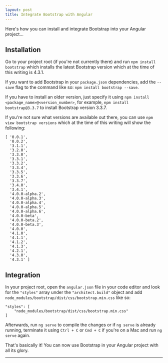 ```yaml
---
layout: post
title: Integrate Bootstrap with Angular
---
```


Here's how you can install and integrate Bootstrap into your Angular project...

## Installation

Go to your project root (if you're not currently there) and run `npm install bootstrap` which installs the latest Bootstrap version which at the time of this writing is 4.3.1.

If you want to add Bootstrap in your `package.json` dependencies, add the `--save` flag to the command like so: `npm install bootstrap --save`.

If you have to install an older version, just specify it using `npm install <package_name>@<version_number>`, for example, `npm install bootstrap@3.3.7` to install Bootstrap version 3.3.7.

If you're not sure what versions are available out there, you can use `npm view bootstrap versions` which at the time of this writing will show the following:

```
[ '0.0.1',        
  '0.0.2',        
  '3.1.1',        
  '3.2.0',        
  '3.3.0',        
  '3.3.1',        
  '3.3.2',        
  '3.3.4',        
  '3.3.5',        
  '3.3.6',        
  '3.3.7',        
  '3.4.0',        
  '3.4.1',        
  '4.0.0-alpha.2',
  '4.0.0-alpha.3',
  '4.0.0-alpha.4',
  '4.0.0-alpha.5',
  '4.0.0-alpha.6',
  '4.0.0-beta',   
  '4.0.0-beta.2', 
  '4.0.0-beta.3', 
  '4.0.0',        
  '4.1.0',        
  '4.1.1',        
  '4.1.2',        
  '4.1.3',        
  '4.2.1',        
  '4.3.0',        
  '4.3.1' ]
```

## Integration

In your project root, open the `angular.json` file in your code editor and look for the `"styles"` array under the `"architect.build"` object and add `node_modules/bootstrap/dist/css/bootstrap.min.css` like so:

```
"styles": [
	"node_modules/bootstrap/dist/css/bootstrap.min.css"
]
```

Afterwards, run `ng serve` to compile the changes or if `ng serve` is already running, terminate it using `Ctrl + C` or `Cmd + C` if you're on a Mac and run `ng serve` again.

That's basically it! You can now use Bootstrap in your Angular project with all its glory.

---
